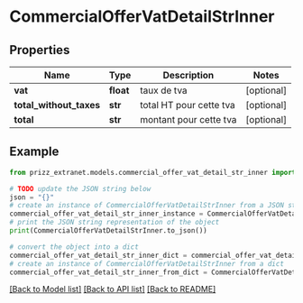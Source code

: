 # CommercialOfferVatDetailStrInner


## Properties

Name | Type | Description | Notes
------------ | ------------- | ------------- | -------------
**vat** | **float** | taux de tva | [optional] 
**total_without_taxes** | **str** | total HT pour cette tva | [optional] 
**total** | **str** | montant pour cette tva | [optional] 

## Example

```python
from prizz_extranet.models.commercial_offer_vat_detail_str_inner import CommercialOfferVatDetailStrInner

# TODO update the JSON string below
json = "{}"
# create an instance of CommercialOfferVatDetailStrInner from a JSON string
commercial_offer_vat_detail_str_inner_instance = CommercialOfferVatDetailStrInner.from_json(json)
# print the JSON string representation of the object
print(CommercialOfferVatDetailStrInner.to_json())

# convert the object into a dict
commercial_offer_vat_detail_str_inner_dict = commercial_offer_vat_detail_str_inner_instance.to_dict()
# create an instance of CommercialOfferVatDetailStrInner from a dict
commercial_offer_vat_detail_str_inner_from_dict = CommercialOfferVatDetailStrInner.from_dict(commercial_offer_vat_detail_str_inner_dict)
```
[[Back to Model list]](../README.md#documentation-for-models) [[Back to API list]](../README.md#documentation-for-api-endpoints) [[Back to README]](../README.md)



